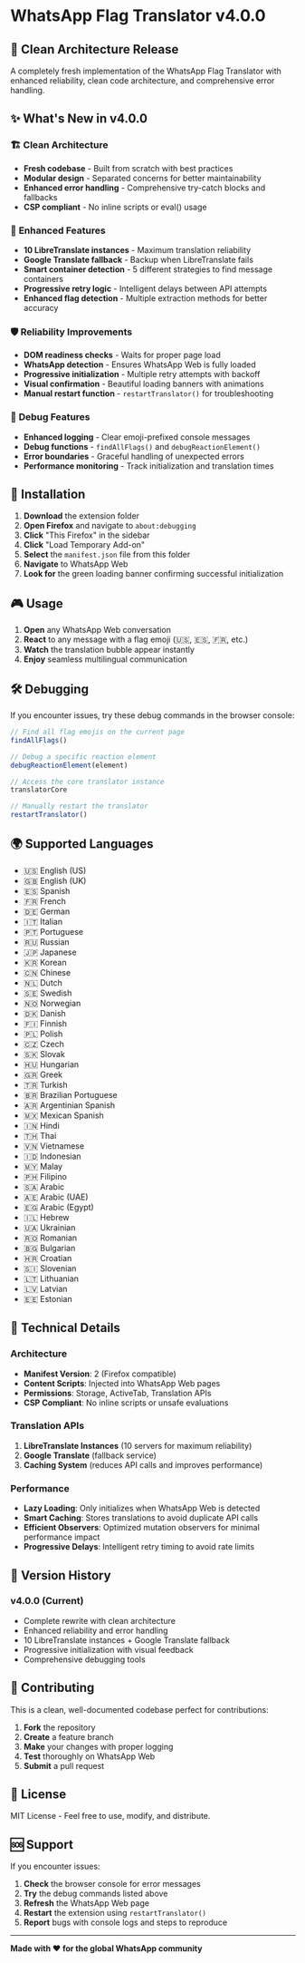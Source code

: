 # WhatsApp Flag Translator v4.0.0

## 🎯 Clean Architecture Release

A completely fresh implementation of the WhatsApp Flag Translator with enhanced reliability, clean code architecture, and comprehensive error handling.

## ✨ What's New in v4.0.0

### 🏗️ **Clean Architecture**
- **Fresh codebase** - Built from scratch with best practices
- **Modular design** - Separated concerns for better maintainability
- **Enhanced error handling** - Comprehensive try-catch blocks and fallbacks
- **CSP compliant** - No inline scripts or eval() usage

### 🔧 **Enhanced Features**
- **10 LibreTranslate instances** - Maximum translation reliability
- **Google Translate fallback** - Backup when LibreTranslate fails
- **Smart container detection** - 5 different strategies to find message containers
- **Progressive retry logic** - Intelligent delays between API attempts
- **Enhanced flag detection** - Multiple extraction methods for better accuracy

### 🛡️ **Reliability Improvements**
- **DOM readiness checks** - Waits for proper page load
- **WhatsApp detection** - Ensures WhatsApp Web is fully loaded
- **Progressive initialization** - Multiple retry attempts with backoff
- **Visual confirmation** - Beautiful loading banners with animations
- **Manual restart function** - `restartTranslator()` for troubleshooting

### 🐛 **Debug Features**
- **Enhanced logging** - Clear emoji-prefixed console messages
- **Debug functions** - `findAllFlags()` and `debugReactionElement()`
- **Error boundaries** - Graceful handling of unexpected errors
- **Performance monitoring** - Track initialization and translation times

## 🚀 Installation

1. **Download** the extension folder
2. **Open Firefox** and navigate to `about:debugging`
3. **Click** "This Firefox" in the sidebar
4. **Click** "Load Temporary Add-on"
5. **Select** the `manifest.json` file from this folder
6. **Navigate** to WhatsApp Web
7. **Look for** the green loading banner confirming successful initialization

## 🎮 Usage

1. **Open** any WhatsApp Web conversation
2. **React** to any message with a flag emoji (🇺🇸, 🇪🇸, 🇫🇷, etc.)
3. **Watch** the translation bubble appear instantly
4. **Enjoy** seamless multilingual communication

## 🛠️ Debugging

If you encounter issues, try these debug commands in the browser console:

```javascript
// Find all flag emojis on the current page
findAllFlags()

// Debug a specific reaction element
debugReactionElement(element)

// Access the core translator instance
translatorCore

// Manually restart the translator
restartTranslator()
```

## 🌍 Supported Languages

- 🇺🇸 English (US)
- 🇬🇧 English (UK)
- 🇪🇸 Spanish
- 🇫🇷 French
- 🇩🇪 German
- 🇮🇹 Italian
- 🇵🇹 Portuguese
- 🇷🇺 Russian
- 🇯🇵 Japanese
- 🇰🇷 Korean
- 🇨🇳 Chinese
- 🇳🇱 Dutch
- 🇸🇪 Swedish
- 🇳🇴 Norwegian
- 🇩🇰 Danish
- 🇫🇮 Finnish
- 🇵🇱 Polish
- 🇨🇿 Czech
- 🇸🇰 Slovak
- 🇭🇺 Hungarian
- 🇬🇷 Greek
- 🇹🇷 Turkish
- 🇧🇷 Brazilian Portuguese
- 🇦🇷 Argentinian Spanish
- 🇲🇽 Mexican Spanish
- 🇮🇳 Hindi
- 🇹🇭 Thai
- 🇻🇳 Vietnamese
- 🇮🇩 Indonesian
- 🇲🇾 Malay
- 🇵🇭 Filipino
- 🇸🇦 Arabic
- 🇦🇪 Arabic (UAE)
- 🇪🇬 Arabic (Egypt)
- 🇮🇱 Hebrew
- 🇺🇦 Ukrainian
- 🇷🇴 Romanian
- 🇧🇬 Bulgarian
- 🇭🇷 Croatian
- 🇸🇮 Slovenian
- 🇱🇹 Lithuanian
- 🇱🇻 Latvian
- 🇪🇪 Estonian

## 🔧 Technical Details

### Architecture
- **Manifest Version**: 2 (Firefox compatible)
- **Content Scripts**: Injected into WhatsApp Web pages
- **Permissions**: Storage, ActiveTab, Translation APIs
- **CSP Compliant**: No inline scripts or unsafe evaluations

### Translation APIs
1. **LibreTranslate Instances** (10 servers for maximum reliability)
2. **Google Translate** (fallback service)
3. **Caching System** (reduces API calls and improves performance)

### Performance
- **Lazy Loading**: Only initializes when WhatsApp Web is detected
- **Smart Caching**: Stores translations to avoid duplicate API calls
- **Efficient Observers**: Optimized mutation observers for minimal performance impact
- **Progressive Delays**: Intelligent retry timing to avoid rate limits

## 📝 Version History

### v4.0.0 (Current)
- Complete rewrite with clean architecture
- Enhanced reliability and error handling
- 10 LibreTranslate instances + Google Translate fallback
- Progressive initialization with visual feedback
- Comprehensive debugging tools

## 🤝 Contributing

This is a clean, well-documented codebase perfect for contributions:

1. **Fork** the repository
2. **Create** a feature branch
3. **Make** your changes with proper logging
4. **Test** thoroughly on WhatsApp Web
5. **Submit** a pull request

## 📄 License

MIT License - Feel free to use, modify, and distribute.

## 🆘 Support

If you encounter issues:

1. **Check** the browser console for error messages
2. **Try** the debug commands listed above
3. **Refresh** the WhatsApp Web page
4. **Restart** the extension using `restartTranslator()`
5. **Report** bugs with console logs and steps to reproduce

---

**Made with ❤️ for the global WhatsApp community**